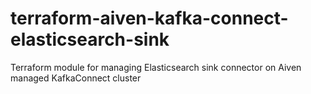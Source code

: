 # terraform-aiven-kafka-connect-elasticsearch-sink
Terraform module for managing Elasticsearch sink connector on Aiven managed KafkaConnect cluster
